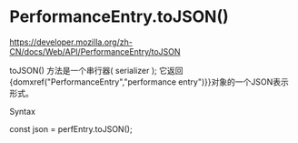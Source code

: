 # PerformanceEntry.toJSON()

https://developer.mozilla.org/zh-CN/docs/Web/API/PerformanceEntry/toJSON




toJSON() 方法是一个串行器( serializer ); 它返回{domxref("PerformanceEntry","performance entry")}}对象的一个JSON表示形式。

Syntax

const json = perfEntry.toJSON();












